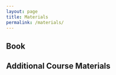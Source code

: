 ```yaml
---
layout: page
title: Materials
permalink: /materials/
---
```


## Book


## Additional Course Materials


